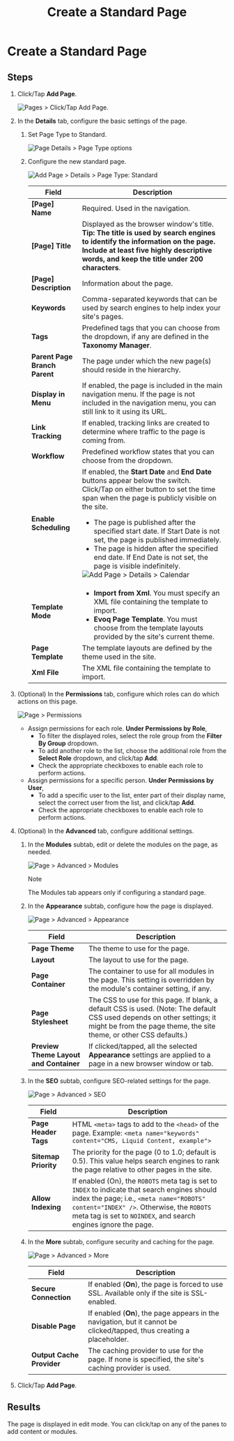 ﻿---
uid: common-create-single-page-standard
locale: en
title: Create a Standard Page
dnneditions: Evoq Content,Evoq Engage
dnnversion: 09.02.00
---

# Create a Standard Page

## Steps

1.  Click/Tap **Add Page**.
    
      
    
    ![Pages > Click/Tap Add Page.](/images/scr-pb-Pages-AddSinglePage-E90.png)
    
      
    
2.  In the **Details** tab, configure the basic settings of the page.
    1.  Set Page Type to Standard.
        
        ![Page Details > Page Type options](/images/scr-pb-PageSettings-Details-PageType-E91.png)
        
    2.  Configure the new standard page.
        
          
        
        ![Add Page > Details > Page Type: Standard](/images/scr-pb-AddSinglePage-Details-Standard-E91.png)
        
          
        
        |**Field**|**Description**|
        |---|---| 
        |**\[Page\] Name**|Required. Used in the navigation.|
        |**\[Page\] Title**|Displayed as the browser window's title.<br /><strong>Tip: The title is used by search engines to identify the information on the page. Include at least five highly descriptive words, and keep the title under 200 characters</strong>.|
        |**\[Page\] Description**|Information about the page.|
        |**Keywords**|Comma-separated keywords that can be used by search engines to help index your site's pages.|
        |**Tags**|Predefined tags that you can choose from the dropdown, if any are defined in the **Taxonomy Manager**.|
        |**Parent Page<br />Branch Parent**|The page under which the new page(s) should reside in the hierarchy.|
        |**Display in Menu**|If enabled, the page is included in the main navigation menu. If the page is not included in the navigation menu, you can still link to it using its URL.|
        |**Link Tracking**|If enabled, tracking links are created to determine where traffic to the page is coming from.|
        |**Workflow**|Predefined workflow states that you can choose from the dropdown.|
        |**Enable Scheduling**|If enabled, the **Start Date** and **End Date** buttons appear below the switch. Click/Tap on either button to set the time span when the page is publicly visible on the site.<ul><li>The page is published after the specified start date. If Start Date is not set, the page is published immediately.</li><li>The page is hidden after the specified end date. If End Date is not set, the page is visible indefinitely.</li></ul>![Add Page > Details > Calendar](/images/scr-pb-AddPage-Details-Calendar.png)|
        |**Template Mode**|<ul><li><strong>Import from Xml</strong>. You must specify an XML file containing the template to import.</li><li><strong>Evoq Page Template</strong>. You must choose from the template layouts provided by the site's current theme.|
        |**Page Template**|The template layouts are defined by the theme used in the site.|
        |**Xml File**|The XML file containing the template to import.|
        
3.  (Optional) In the **Permissions** tab, configure which roles can do which actions on this page.
    
      
    
    ![Page > Permissions](/images/scr-pb-Page-Permissions-E91.png)
    
      
    
    *   Assign permissions for each role. **Under Permissions by Role**,
        *   To filter the displayed roles, select the role group from the **Filter By Group** dropdown.
        *   To add another role to the list, choose the additional role from the **Select Role** dropdown, and click/tap **Add**.
        *   Check the appropriate checkboxes to enable each role to perform actions.
    *   Assign permissions for a specific person. **Under Permissions by User**,
        *   To add a specific user to the list, enter part of their display name, select the correct user from the list, and click/tap **Add**.
        *   Check the appropriate checkboxes to enable each role to perform actions.
    
4.  (Optional) In the **Advanced** tab, configure additional settings.
    1.  In the **Modules** subtab, edit or delete the modules on the page, as needed.
        
          
        
        ![Page > Advanced > Modules](/images/scr-pb-Page-Advanced-Modules-E91.png)
        
          
        > [!NOTE]
        > The Modules tab appears only if configuring a standard page.
        
    2.  In the **Appearance** subtab, configure how the page is displayed.
        
          
        
        ![Page > Advanced > Appearance](/images/scr-pb-Page-Advanced-Appearance-E91.png)
        
          
        
        |**Field**|**Description**|
        |---|---|
        |**Page Theme**|The theme to use for the page.|
        |**Layout**|The layout to use for the page.|
        |**Page Container**|The container to use for all modules in the page. This setting is overridden by the module's container setting, if any.|
        |**Page Stylesheet**|The CSS to use for this page. If blank, a default CSS is used. (Note: The default CSS used depends on other settings; it might be from the page theme, the site theme, or other CSS defaults.)|
        |**Preview Theme Layout and Container**|If clicked/tapped, all the selected **Appearance** settings are applied to a page in a new browser window or tab.|
        
    3.  In the **SEO** subtab, configure SEO-related settings for the page.
        
          
        
        ![Page > Advanced > SEO](/images/scr-pb-Page-Advanced-SEO-E91.png)
        
          
        
        |**Field**|**Description**|
        |---|---|
        |**Page Header Tags**|HTML `<meta>` tags to add to the `<head>` of the page. Example: `<meta name="keywords" content="CMS, Liquid Content, example">`|
        |**Sitemap Priority**|The priority for the page (0 to 1.0; default is 0.5). This value helps search engines to rank the page relative to other pages in the site.|
        |**Allow Indexing**|If enabled (On), the `ROBOTS` meta tag is set to `INDEX` to indicate that search engines should index the page; i.e., `<meta name="ROBOTS" content="INDEX" />`. Otherwise, the `ROBOTS` meta tag is set to `NOINDEX`, and search engines ignore the page.|
        
    4.  In the **More** subtab, configure security and caching for the page.
        
          
        
        ![Page > Advanced > More](/images/scr-pb-Page-Advanced-More-E91.png)
        
          
        
        |**Field**|**Description**|
        |---|---|
        |**Secure Connection**|If enabled (**On**), the page is forced to use SSL. Available only if the site is SSL-enabled.|
        |**Disable Page**|If enabled (**On**), the page appears in the navigation, but it cannot be clicked/tapped, thus creating a placeholder.|
        |**Output Cache Provider**|The caching provider to use for the page. If none is specified, the site's caching provider is used.|
        
5.  Click/Tap **Add Page**.

## Results

The page is displayed in edit mode. You can click/tap on any of the panes to add content or modules.
